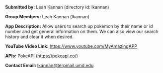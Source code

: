 **Submitted by:** Leah Kannan (directory id: lkannan)

**Group Members:** Leah Kannan (lkannan)

**App Description:** Allow users to search up pokemon by their name or id number and get general information on them. We can also view our search history and clear it when desired.

**YouTube Video Link:** <https://www.youtube.com/MyAmazingAPP>

**APIs:** PokeAPI (<https://pokeapi.co/>)

**Contact Email:** lkannan@terpmail.umd.edu

